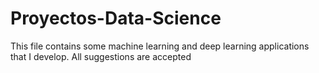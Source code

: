 # Proyectos-Data-Science
This file contains some machine learning and deep learning applications that I develop.
All suggestions are accepted

